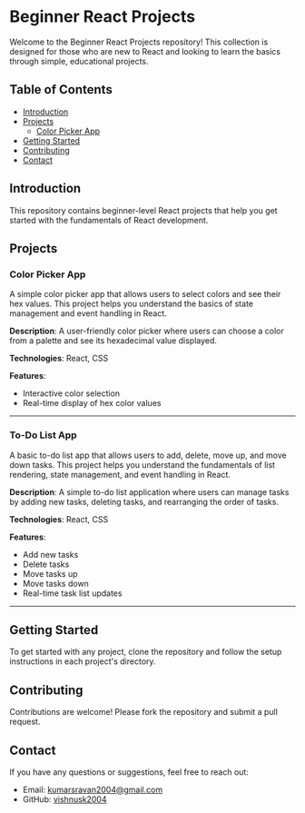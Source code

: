 # Beginner React Projects

Welcome to the Beginner React Projects repository! This collection is designed for those who are new to React and looking to learn the basics through simple, educational projects.

## Table of Contents

- [Introduction](#introduction)
- [Projects](#projects)
  - [Color Picker App](#color-picker-app)
- [Getting Started](#getting-started)
- [Contributing](#contributing)
- [Contact](#contact)

## Introduction

This repository contains beginner-level React projects that help you get started with the fundamentals of React development.


## Projects

### Color Picker App
A simple color picker app that allows users to select colors and see their hex values. This project helps you understand the basics of state management and event handling in React.

**Description**: A user-friendly color picker where users can choose a color from a palette and see its hexadecimal value displayed.

**Technologies**: React, CSS

**Features**:
- Interactive color selection
- Real-time display of hex color values

---

### To-Do List App
A basic to-do list app that allows users to add, delete, move up, and move down tasks. This project helps you understand the fundamentals of list rendering, state management, and event handling in React.

**Description**: A simple to-do list application where users can manage tasks by adding new tasks, deleting tasks, and rearranging the order of tasks.

**Technologies**: React, CSS

**Features**:
- Add new tasks
- Delete tasks
- Move tasks up
- Move tasks down
- Real-time task list updates

---

## Getting Started

To get started with any project, clone the repository and follow the setup instructions in each project's directory.

## Contributing

Contributions are welcome! Please fork the repository and submit a pull request.

## Contact

If you have any questions or suggestions, feel free to reach out:

- Email: kumarsravan2004@gmail.com
- GitHub: [vishnusk2004](https://github.com/vishnusk2004)
